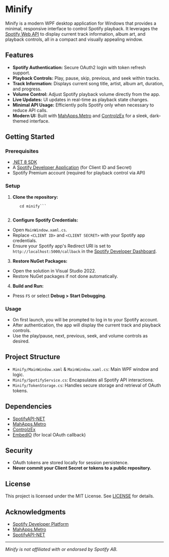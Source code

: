 # Minify

Minify is a modern WPF desktop application for Windows that provides a minimal, responsive interface to control Spotify playback. It leverages the [Spotify Web API](https://developer.spotify.com/documentation/web-api/) to display current track information, album art, and playback controls, all in a compact and visually appealing window.

## Features

- **Spotify Authentication:** Secure OAuth2 login with token refresh support.
- **Playback Controls:** Play, pause, skip, previous, and seek within tracks.
- **Track Information:** Displays current song title, artist, album art, duration, and progress.
- **Volume Control:** Adjust Spotify playback volume directly from the app.
- **Live Updates:** UI updates in real-time as playback state changes.
- **Minimal API Usage:** Efficiently polls Spotify only when necessary to reduce API calls.
- **Modern UI:** Built with [MahApps.Metro](https://github.com/MahApps/MahApps.Metro) and [ControlzEx](https://github.com/ControlzEx/ControlzEx) for a sleek, dark-themed interface.

## Getting Started

### Prerequisites

- [.NET 8 SDK](https://dotnet.microsoft.com/download/dotnet/8.0)
- A [Spotify Developer Application](https://developer.spotify.com/dashboard/applications) (for Client ID and Secret)
- Spotify Premium account (required for playback control via API)

### Setup

1. **Clone the repository:**
   ```git clone https://github.com/yourusername/minify.git
      cd minify```


2. **Configure Spotify Credentials:**
- Open `MainWindow.xaml.cs`.
- Replace `<CLIENT ID>` and `<CLIENT SECRET>` with your Spotify app credentials.
- Ensure your Spotify app's Redirect URI is set to `http://localhost:5000/callback` in the [Spotify Developer Dashboard](https://developer.spotify.com/dashboard/applications).

3. **Restore NuGet Packages:**
- Open the solution in Visual Studio 2022.
- Restore NuGet packages if not done automatically.

4. **Build and Run:**
- Press `F5` or select __Debug > Start Debugging__.

### Usage

- On first launch, you will be prompted to log in to your Spotify account.
- After authentication, the app will display the current track and playback controls.
- Use the play/pause, next, previous, seek, and volume controls as desired.

## Project Structure

- `Minify/MainWindow.xaml` & `MainWindow.xaml.cs`: Main WPF window and logic.
- `Minify/SpotifyService.cs`: Encapsulates all Spotify API interactions.
- `Minify/TokenStorage.cs`: Handles secure storage and retrieval of OAuth tokens.

## Dependencies

- [SpotifyAPI-NET](https://github.com/JohnnyCrazy/SpotifyAPI-NET)
- [MahApps.Metro](https://github.com/MahApps/MahApps.Metro)
- [ControlzEx](https://github.com/ControlzEx/ControlzEx)
- [EmbedIO](https://github.com/unosquare/embedio) (for local OAuth callback)

## Security

- OAuth tokens are stored locally for session persistence.
- **Never commit your Client Secret or tokens to a public repository.**

## License

This project is licensed under the MIT License. See [LICENSE](LICENSE) for details.

## Acknowledgments

- [Spotify Developer Platform](https://developer.spotify.com/)
- [MahApps.Metro](https://github.com/MahApps/MahApps.Metro)
- [SpotifyAPI-NET](https://github.com/JohnnyCrazy/SpotifyAPI-NET)

---

*Minify is not affiliated with or endorsed by Spotify AB.*
